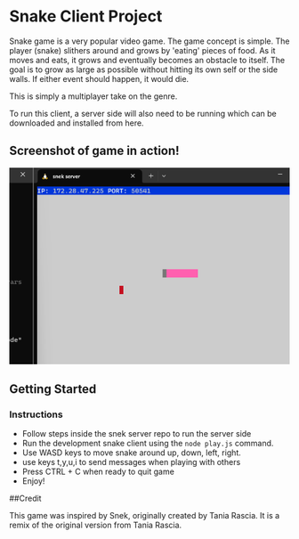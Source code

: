 # Snake Client Project

Snake game is a very popular video game. The game concept is simple. The player (snake) slithers around and grows by 'eating' pieces of food. As it moves and eats, it grows and eventually becomes an obstacle to itself. The goal is to grow as large as possible without hitting its own self or the side walls. If either event should happen, it would die.

This is simply a multiplayer take on the genre.

To run this client, a server side will also need to be running which can be downloaded and installed from here.

## Screenshot of game in action!
![Alt text](image.png)



## Getting Started
### Instructions

- Follow steps inside the snek server repo to run the server side
- Run the development snake client using the `node play.js` command.
- Use WASD keys to move snake around up, down, left, right.
- use keys t,y,u,i to send messages when playing with others
- Press CTRL + C when ready to quit game
- Enjoy!

##Credit

This game was inspired by Snek, originally created by Tania Rascia. It is a remix of the original version from Tania Rascia.